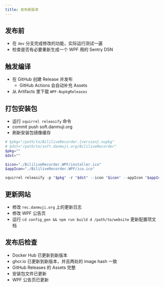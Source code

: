 ```yaml
---
title: 发布新版本
---
```


## 发布前

- 在 `dev` 分支完成修改的功能，实际运行测试一遍
- 检查是否有必要重新生成一个 WPF 用的 Sentry DSN

## 触发编译

- 在 GitHub 创建 Release 并发布
  - GitHub Actions 会自动补充 Assets
- 从 Artifacts 里下载 `WPF-NupkgReleases`

## 打包安装包

- 运行 `squirrel releasify` 命令
- commit push soft.danmuji.org
- 刷新安装包镜像缓存

```powershell
# $pkg="/path/to/BililiveRecorder.{version}.nupkg"
# $dst="/path/to/soft.danmuji.org/BililiveRecorder"
$pkg=""
$dst=""

$icon="./BililiveRecorder.WPF/installer.ico"
$appIcon="./BililiveRecorder.WPF/ico.ico"

squirrel releasify -p "$pkg" -r "$dst" --icon "$icon" --appIcon "$appIcon" -f net472
```

## 更新网站

- 修改 `rec.danmuji.org` 上的更新日志
- 修改 WPF 公告页
- 运行 `cd config_gen && npm run build d /path/to/website` 更新配置项文档

## 发布后检查

- Docker Hub 已更新到新版本
- ghcr.io 已更新到新版本，并且两处的 image hash 一致
- GitHub Releases 的 Assets 完整
- 安装包文件已更新
- WPF 公告页已更新
